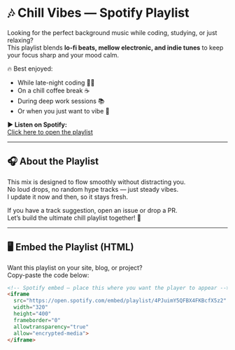 # 🎶 Chill Vibes — Spotify Playlist  

Looking for the perfect background music while coding, studying, or just relaxing?  
This playlist blends **lo-fi beats, mellow electronic, and indie tunes** to keep your focus sharp and your mood calm.  

🔥 Best enjoyed:  
- While late-night coding 👨‍💻  
- On a chill coffee break ☕  
- During deep work sessions 📚  
- Or when you just want to vibe 🌌  

**▶️ Listen on Spotify:**  
[Click here to open the playlist](https://open.spotify.com/playlist/4PJuimY5QFBX4FKBcfX5z2?si=Wb8syUd0RMOmRLyfZ-pqpw)  

---

## 🎧 About the Playlist
This mix is designed to flow smoothly without distracting you.  
No loud drops, no random hype tracks — just steady vibes.  
I update it now and then, so it stays fresh.  

If you have a track suggestion, open an issue or drop a PR.  
Let’s build the ultimate chill playlist together! 🌟  

---

## 🖥️ Embed the Playlist (HTML)
Want this playlist on your site, blog, or project?  
Copy-paste the code below:  

```html
<!-- Spotify embed — place this where you want the player to appear -->
<iframe
  src="https://open.spotify.com/embed/playlist/4PJuimY5QFBX4FKBcfX5z2"
  width="320"
  height="400"
  frameborder="0"
  allowtransparency="true"
  allow="encrypted-media">
</iframe>
